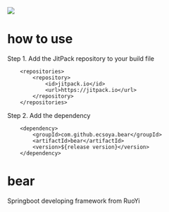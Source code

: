 [![](https://jitpack.io/v/ecsoya/bear.svg)](https://jitpack.io/#ecsoya/bear)

# how to use

Step 1. Add the JitPack repository to your build file

```
	<repositories>
		<repository>
		    <id>jitpack.io</id>
		    <url>https://jitpack.io</url>
		</repository>
	</repositories>
```

Step 2. Add the dependency

```
	<dependency>
	    <groupId>com.github.ecsoya.bear</groupId>
	    <artifactId>bear</artifactId>
	    <version>${release version}</version>
	</dependency>
```

# bear
Springboot developing framework from RuoYi
